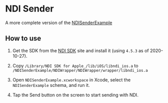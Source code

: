 # NDI Sender

A more complete version of the [NDISenderExample](https://github.com/satoshi0212/NDISenderExample)

## How to use

1. Get the SDK from the [NDI SDK](https://www.ndi.tv/sdk/) site and install it (using `4.5.3` as of 2020-10-27).

2. Copy `/Library/NDI SDK for Apple_/lib/iOS/libndi_ios.a` to `/NDISenderExample/NDIWrapper/NDIWrapper/wrapper/libndi_ios.a`

3. Open `NDISenderExample.xcworkspace` in Xcode, select the `NDISenderExample` schema, and run it.

4. Tap the Send button on the screen to start sending with NDI.
